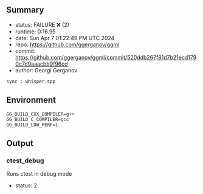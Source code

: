 ## Summary

- status:  FAILURE ❌ (2)
- runtime: 0:16.95
- date:    Sun Apr  7 01:22:49 PM UTC 2024
- repo:    https://github.com/ggerganov/ggml
- commit:  https://github.com/ggerganov/ggml/commit/520ddb267f81d7b21ecd1790c7d9aaacbb9f96cd
- author:  Georgi Gerganov
```
sync : whisper.cpp
```

## Environment

```
GG_BUILD_CXX_COMPILER=g++
GG_BUILD_C_COMPILER=gcc
GG_BUILD_LOW_PERF=1
```

## Output

### ctest_debug

Runs ctest in debug mode
- status: 2
```

```

